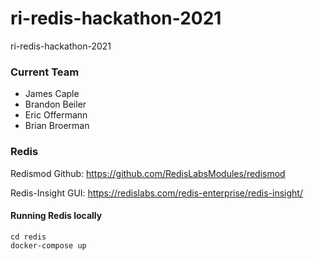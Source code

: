 # ri-redis-hackathon-2021
ri-redis-hackathon-2021

### Current Team
- James Caple
- Brandon Beiler
- Eric Offermann
- Brian Broerman 

### Redis
Redismod Github:
https://github.com/RedisLabsModules/redismod

Redis-Insight GUI:
https://redislabs.com/redis-enterprise/redis-insight/

#### Running Redis locally
```shell
cd redis
docker-compose up
```
